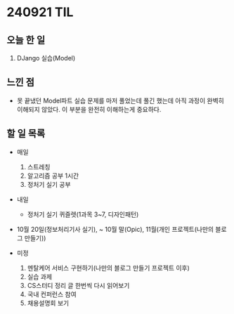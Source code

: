 # 240921 TIL

## 오늘 한 일
1. DJango 실습(Model)

## 느낀 점
   - 못 끝냈던 Model파트 실습 문제를 마저 풀었는데 풀긴 했는데 아직 과정이 완벽히 이해되지 않았다. 이 부분을 완전히 이해하는게 중요하다.

## 할 일 목록
 - 매일
    1. 스트레칭
    2. 알고리즘 공부 1시간
    3. 정처기 실기 공부

 - 내일
   - 정처기 실기 퀴즐렛(1과목 3~7, 디자인패턴)

 - 10월 20일(정보처리기사 실기), ~ 10월 말(Opic), 11월(개인 프로젝트(나만의 블로그 만들기))

 - 미정
    1. 멘탈케어 서비스 구현하기(나만의 블로그 만들기 프로젝트 이후)
    2. 실습 과제
    4. CS스터디 정리 글 한번씩 다시 읽어보기
    5. 국내 컨퍼런스 참여
    6. 채용설명회 보기